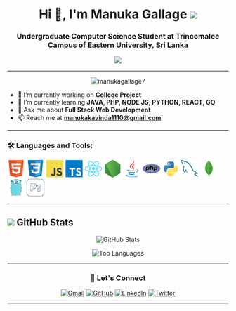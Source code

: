 <h1 align="center">Hi 👋, I'm Manuka Gallage <img src="https://media.giphy.com/media/hvRJCLFzcasrR4ia7z/giphy.gif" width="35"></h1>
<h3 align="center">Undergraduate Computer Science Student at Trincomalee Campus of Eastern University, Sri Lanka</h3>

<p align="center">
  <a href="https://github.com/manukagallage7">
    <img src="https://readme-typing-svg.herokuapp.com?lines=Full+Stack+Web+Developer;JAVA+|+PHP+|+React+|+Python+;Always+learning+new+things&center=true&width=500&height=50">
  </a>
</p>

---

<p align="center">
  <img src="https://komarev.com/ghpvc/?username=manukagallage7&label=Profile%20views&color=0e75b6&style=flat" alt="manukagallage7" />
</p>

- 🔭 I’m currently working on **College Project**
- 🌱 I’m currently learning **JAVA, PHP, NODE JS, PYTHON, REACT, GO**
- 💬 Ask me about **Full Stack Web Development**
- 📫 Reach me at **manukakavinda1110@gmail.com**

---

<h3 align="left">🛠️ Languages and Tools:</h3>
<p align="left">
  <a href="#"><img src="https://raw.githubusercontent.com/devicons/devicon/master/icons/html5/html5-original.svg" width="40" height="40"/></a>
  <a href="#"><img src="https://raw.githubusercontent.com/devicons/devicon/master/icons/css3/css3-original.svg" width="40" height="40"/></a>
  <a href="#"><img src="https://raw.githubusercontent.com/devicons/devicon/master/icons/javascript/javascript-original.svg" width="40" height="40"/></a>
  <a href="#"><img src="https://raw.githubusercontent.com/devicons/devicon/master/icons/typescript/typescript-original.svg" width="40" height="40"/></a>
  <a href="#"><img src="https://raw.githubusercontent.com/devicons/devicon/master/icons/react/react-original.svg" width="40" height="40"/></a>
  <a href="#"><img src="https://raw.githubusercontent.com/devicons/devicon/master/icons/nodejs/nodejs-original.svg" width="40" height="40"/></a>
  <a href="#"><img src="https://raw.githubusercontent.com/devicons/devicon/master/icons/java/java-original.svg" width="40" height="40"/></a>
  <a href="#"><img src="https://raw.githubusercontent.com/devicons/devicon/master/icons/php/php-original.svg" width="40" height="40"/></a>
  <a href="#"><img src="https://raw.githubusercontent.com/devicons/devicon/master/icons/python/python-original.svg" width="40" height="40"/></a>
  <a href="#"><img src="https://raw.githubusercontent.com/devicons/devicon/master/icons/mysql/mysql-original.svg" width="40" height="40"/></a>
  <a href="#"><img src="https://raw.githubusercontent.com/devicons/devicon/master/icons/mongodb/mongodb-original.svg" width="40" height="40"/></a>
  <a href="#"><img src="https://raw.githubusercontent.com/devicons/devicon/master/icons/go/go-original.svg" width="40" height="40"/></a>
  <a href="#"><img src="https://raw.githubusercontent.com/devicons/devicon/master/icons/photoshop/photoshop-line.svg" width="40" height="40"/></a>
</p>

---

## <img src="https://media.giphy.com/media/iY8CRBdQXODJSCERIr/giphy.gif" width="35"><b> GitHub Stats </b>

<p align="center">
  <img src="https://github-readme-stats.vercel.app/api?username=manukagallage7&count_private=true&show_icons=true&theme=dark&hide=issues" alt="GitHub Stats" />
</p>

<p align="center">
  <img src="https://github-readme-stats.vercel.app/api/top-langs/?username=manukagallage7&layout=compact&theme=dark" alt="Top Languages" />
</p>

---

<h3 align="center">🔗 Let's Connect</h3>
<p align="center">
  <a href="mailto:manukakavinda1110@gmail.com"><img src="https://img.icons8.com/bubbles/50/000000/gmail.png" alt="Gmail"/></a>
  <a href="https://github.com/manukagallage7"><img src="https://img.icons8.com/bubbles/50/000000/github.png" alt="GitHub"/></a>
  <a href="https://linkedin.com/in/manukagallage"><img src="https://img.icons8.com/bubbles/50/000000/linkedin.png" alt="LinkedIn"/></a>
  <a href="https://twitter.com/YOUR_TWITTER_HANDLE"><img src="https://img.icons8.com/bubbles/50/000000/twitter-circled.png" alt="Twitter"/></a>
</p>

---

